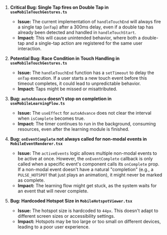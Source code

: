 1. **Critical Bug: Single Tap fires on Double Tap in `useMobileTouchGestures.ts`**
    - **Issue:** The current implementation of `handleTouchEnd` will always fire a single tap (`onTap`) after a 300ms delay, even if a double tap has already been detected and handled in `handleTouchStart`.
    - **Impact:** This will cause unintended behavior, where both a double-tap and a single-tap action are registered for the same user interaction.

2.  **Potential Bug: Race Condition in Touch Handling in `useMobileTouchGestures.ts`**
    - **Issue:** The `handleTouchEnd` function has a `setTimeout` to delay the `onTap` execution. If a user starts a new touch event before this timeout completes, it could lead to unpredictable behavior.
    - **Impact:** Taps might be missed or misattributed.

3.  **Bug: `autoAdvance` doesn't stop on completion in `useMobileLearningFlow.ts`**
    - **Issue:** The `useEffect` for `autoAdvance` does not clear the interval when `isComplete` becomes true.
    - **Impact:** The timer continues to run in the background, consuming resources, even after the learning module is finished.

4.  **Bug: `onEventComplete` not always called for non-modal events in `MobileEventRenderer.tsx`**
    - **Issue:** The `activeEvents` logic allows multiple non-modal events to be active at once. However, the `onEventComplete` callback is only called when a specific event's component calls its `onComplete` prop. If a non-modal event doesn't have a natural "completion" (e.g., a `PULSE_HOTSPOT` that just plays an animation), it might never be marked as complete.
    - **Impact:** The learning flow might get stuck, as the system waits for an event that will never complete.

5.  **Bug: Hardcoded Hotspot Size in `MobileHotspotViewer.tsx`**
    - **Issue:** The hotspot size is hardcoded to `44px`. This doesn't adapt to different screen sizes or accessibility settings.
    - **Impact:** Hotspots may be too large or too small on different devices, leading to a poor user experience.